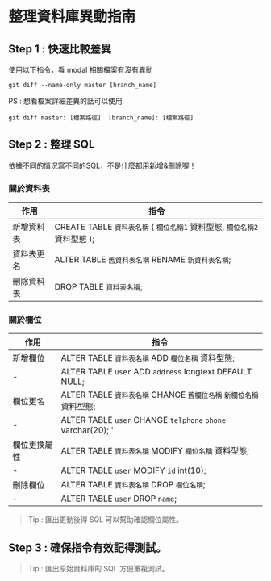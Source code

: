 # 整理資料庫異動指南

## Step 1 : 快速比較差異

使用以下指令，看 modal 相關檔案有沒有異動

    git diff --name-only master [branch_name]

PS : 想看檔案詳細差異的話可以使用

    git diff master: [檔案路徑]  [branch_name]: [檔案路徑]


## Step 2 : 整理 SQL

依據不同的情況寫不同的SQL，不是什麼都用新增&刪除喔！

### 關於資料表

| 作用 | 指令|
| --- | --- |
| 新增資料表 | CREATE TABLE `資料表名稱` ( `欄位名稱1` 資料型態, `欄位名稱2` 資料型態 );|
| 資料表更名 | ALTER TABLE `舊資料表名稱` RENAME `新資料表名稱`;|
| 刪除資料表 | DROP TABLE `資料表名稱`;|


### 關於欄位



| 作用 | 指令 |
| --- | --- |
| 新增欄位 | ALTER TABLE `資料表名稱` ADD `欄位名稱` 資料型態; |
| - | ALTER TABLE `user` ADD `address` longtext DEFAULT NULL;|
| 欄位更名 | ALTER TABLE `資料表名稱` CHANGE `舊欄位名稱` `新欄位名稱` 資料型態; |
| - | ALTER TABLE `user` CHANGE `telphone` `phone` varchar(20); '
| 欄位更換屬性 | ALTER TABLE `資料表名稱` MODIFY `欄位名稱` 資料型態; |
| - | ALTER TABLE `user` MODIFY `id` int(10); |
| 刪除欄位 | ALTER TABLE `資料表名稱` DROP `欄位名稱`; |
| - | ALTER TABLE `user` DROP `name`; |



> Tip : 匯出更動後得 SQL 可以幫助確認欄位屬性。

## Step 3 : 確保指令有效記得測試。

> Tip : 匯出原始資料庫的 SQL 方便重複測試。
